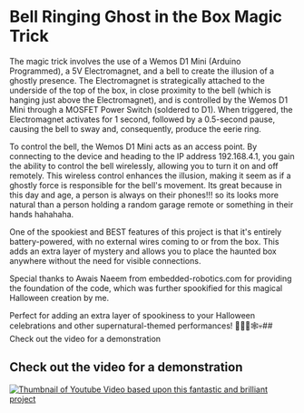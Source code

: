 # Bell Ringing Ghost in the Box Magic Trick

The magic trick involves the use of a Wemos D1 Mini (Arduino Programmed), a 5V Electromagnet, and a bell to create the illusion of a ghostly presence. The Electromagnet is strategically attached to the underside of the top of the box, in close proximity to the bell (which is hanging just above the Electromagnet), and is controlled by the Wemos D1 Mini through a MOSFET Power Switch (soldered to D1). When triggered, the Electromagnet activates for 1 second, followed by a 0.5-second pause, causing the bell to sway and, consequently, produce the eerie ring.

To control the bell, the Wemos D1 Mini acts as an access point. By connecting to the device and heading to the IP address 192.168.4.1, you gain the ability to control the bell wirelessly, allowing you to turn it on and off remotely. This wireless control enhances the illusion, making it seem as if a ghostly force is responsible for the bell's movement. Its great because in this day and age, a person is always on their phones!!! so its looks more natural than a person holding a random garage remote or something in their hands hahahaha.

One of the spookiest and BEST features of this project is that it's entirely battery-powered, with no external wires coming to or from the box. This adds an extra layer of mystery and allows you to place the haunted box anywhere without the need for visible connections. 

Special thanks to Awais Naeem from embedded-robotics.com for providing the foundation of the code, which was further spookified for this magical Halloween creation by me. 

Perfect for adding an extra layer of spookiness to your Halloween celebrations and other supernatural-themed performances! 🎃👻🔔🕸️💀## Check out the video for a demonstration


## Check out the video for a demonstration
[![Thumbnail of Youtube Video based upon this fantastic and brilliant project](https://i.ibb.co/cXZM1jh/thumbnail.png)](https://www.youtube.com/watch?v=KbHJlr8aNq8)
